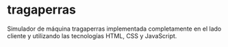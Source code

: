 # tragaperras
Simulador de máquina tragaperras implementada completamente en el lado cliente y utilizando las tecnologías HTML, CSS y JavaScript.
